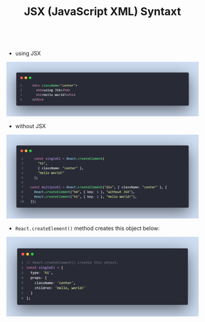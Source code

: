 <br />
<h1 align="center"> JSX (JavaScript XML) Syntaxt </h1>
<br />
<br />
<br />

- using JSX

![using-jsx](./src/assets/using-jsx.png)

- without JSX

![without-jsx](./src/assets/without-jsx.png)

- `React.createElement()` method creates this object below:

![React.createElement()](./src/assets/React.createElement.png)
